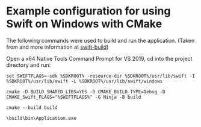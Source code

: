 # Example configuration for using Swift on Windows with CMake

The following commands were used to build and run the application. (Taken from and more information at [swift-build](https://github.com/compnerd/swift-build/blob/master/docs/GettingStartedWindows.md))

Open a x64 Native Tools Command Prompt for VS 2019, cd into the project directory and run:

    set SWIFTFLAGS=-sdk %SDKROOT% -resource-dir %SDKROOT%/usr/lib/swift -I %SDKROOT%/usr/lib/swift -L %SDKROOT%/usr/lib/swift/windows

    cmake -D BUILD_SHARED_LIBS=YES -D CMAKE_BUILD_TYPE=Debug -D CMAKE_Swift_FLAGS="%SWIFTFLAGS%" -G Ninja -B build

    cmake --build build

    \build\bin\Application.exe